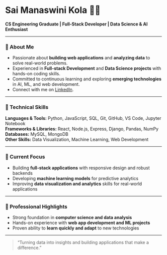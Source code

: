 # Sai Manaswini Kola 👩‍💻

**CS Engineering Graduate | Full-Stack Developer | Data Science & AI Enthusiast**

---

### 🔹 About Me
- Passionate about **building web applications** and **analyzing data** to solve real-world problems.  
- Experienced in **Full-stack Development** and **Data Science projects** with hands-on coding skills.  
- Committed to continuous learning and exploring **emerging technologies** in AI, ML, and web development.  
- Connect with me on [LinkedIn](https://www.linkedin.com/in/kola-saimanswini).

---

### 🔹 Technical Skills

**Languages & Tools:** Python, JavaScript, SQL, Git, GitHub, VS Code, Jupyter Notebook  
**Frameworks & Libraries:** React, Node.js, Express, Django, Pandas, NumPy  
**Databases:** MySQL, MongoDB  
**Other Skills:** Data Visualization, Machine Learning, Web Development  

---
### 🔹 Current Focus

- Building **full-stack applications** with responsive design and robust backends  
- Developing **machine learning models** for predictive analytics  
- Improving **data visualization and analytics** skills for real-world applications  

---
### 🔹 Professional Highlights

- Strong foundation in **computer science and data analysis**  
- Hands-on experience with **web app development and ML projects**  
- Proven ability to **learn quickly and adapt** to new technologies  

---

> “Turning data into insights and building applications that make a difference.”
